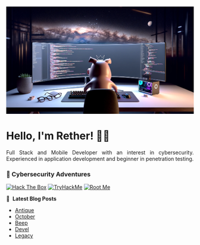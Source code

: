 ![Banner profile](./banner-profile.webp)

# Hello, I'm Rether! 👨‍💻

<p align="justify">
Full Stack and Mobile Developer with an interest in cybersecurity. Experienced in application development and beginner in penetration testing.
</p>

### 🔐 Cybersecurity Adventures

[![Hack The Box](https://img.shields.io/badge/Hack%20The%20Box-111927?logo=Hack%20The%20Box&logoColor=9FEF00)](https://app.hackthebox.com/users/585215)
[![TryHackMe](https://img.shields.io/badge/TryHackMe-212C42?logo=TryHackMe&logoColor=88CCEE)](https://tryhackme.com/r/p/Rether)
[![Root Me](https://img.shields.io/badge/RootMe-212C42?logo=RootMe&logoColor=F15A24)](https://www.root-me.org/rether)

📕 &nbsp;**Latest Blog Posts**

<!-- BLOG-POST-LIST:START -->
- [Antique](https://retherszu.github.io/ctf/hack-the-box/machines/antique.html)
- [October](https://retherszu.github.io/ctf/hack-the-box/machines/october.html)
- [Beep](https://retherszu.github.io/ctf/hack-the-box/machines/beep.html)
- [Devel](https://retherszu.github.io/ctf/hack-the-box/machines/devel.html)
- [Legacy](https://retherszu.github.io/ctf/hack-the-box/machines/legacy.html)
<!-- BLOG-POST-LIST:END -->
